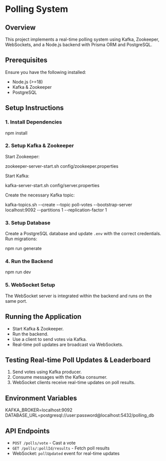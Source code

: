 # Polling System

## Overview

This project implements a real-time polling system using Kafka, Zookeeper, WebSockets, and a Node.js backend with Prisma ORM and PostgreSQL.

## Prerequisites

Ensure you have the following installed:

- Node.js (>=18)
- Kafka & Zookeeper
- PostgreSQL

## Setup Instructions

### 1. Install Dependencies

npm install

### 2. Setup Kafka & Zookeeper

Start Zookeeper:

zookeeper-server-start.sh config/zookeeper.properties

Start Kafka:

kafka-server-start.sh config/server.properties

Create the necessary Kafka topic:

kafka-topics.sh --create --topic poll-votes --bootstrap-server localhost:9092 --partitions 1 --replication-factor 1


### 3. Setup Database

Create a PostgreSQL database and update `.env` with the correct credentials.
Run migrations:

npm run generate

### 4. Run the Backend

npm run dev

### 5. WebSocket Setup

The WebSocket server is integrated within the backend and runs on the same port.

## Running the Application

- Start Kafka & Zookeeper.
- Run the backend.
- Use a client to send votes via Kafka.
- Real-time poll updates are broadcast via WebSockets.

## Testing Real-time Poll Updates & Leaderboard

1. Send votes using Kafka producer.
2. Consume messages with the Kafka consumer.
3. WebSocket clients receive real-time updates on poll results.

## Environment Variables

KAFKA_BROKER=localhost:9092
DATABASE_URL=postgresql://user:password@localhost:5432/polling_db


## API Endpoints

- `POST /polls/vote` - Cast a vote
- `GET /polls/:pollId/results` - Fetch poll results
- WebSocket: `pollUpdated` event for real-time updates

